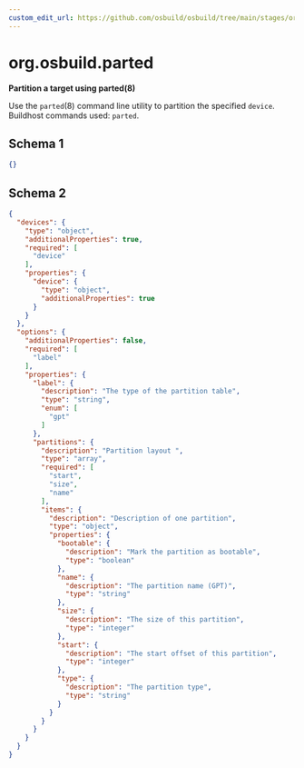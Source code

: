 ```yaml
---
custom_edit_url: https://github.com/osbuild/osbuild/tree/main/stages/org.osbuild.parted.meta.json
---
```

# org.osbuild.parted
<!--
[//]: # ( DO NOT MODIFY THIS FILE! )
[//]: # ( This content is generated by `scripts/pull_osbuild_modules.py` )
[//]: # ( Rather change the source of this: https://github.com/osbuild/osbuild/tree/main/stages/org.osbuild.parted.meta.json )
-->

**Partition a target using parted(8)**

Use the `parted`(8) command line utility to partition the specified
`device`.
Buildhost commands used: `parted`.

## Schema 1

```json
{}
```

## Schema 2

```json
{
  "devices": {
    "type": "object",
    "additionalProperties": true,
    "required": [
      "device"
    ],
    "properties": {
      "device": {
        "type": "object",
        "additionalProperties": true
      }
    }
  },
  "options": {
    "additionalProperties": false,
    "required": [
      "label"
    ],
    "properties": {
      "label": {
        "description": "The type of the partition table",
        "type": "string",
        "enum": [
          "gpt"
        ]
      },
      "partitions": {
        "description": "Partition layout ",
        "type": "array",
        "required": [
          "start",
          "size",
          "name"
        ],
        "items": {
          "description": "Description of one partition",
          "type": "object",
          "properties": {
            "bootable": {
              "description": "Mark the partition as bootable",
              "type": "boolean"
            },
            "name": {
              "description": "The partition name (GPT)",
              "type": "string"
            },
            "size": {
              "description": "The size of this partition",
              "type": "integer"
            },
            "start": {
              "description": "The start offset of this partition",
              "type": "integer"
            },
            "type": {
              "description": "The partition type",
              "type": "string"
            }
          }
        }
      }
    }
  }
}
```
